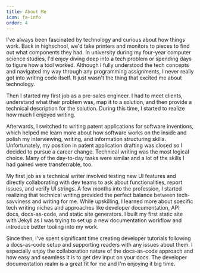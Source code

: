 ```yaml
---
title: About Me
icon: fa-info
order: 4
---
```


I've always been fascinated by technology and curious about how things work. Back in highschool, we'd take printers and monitors to pieces to find out what components they had. In university during my four-year computer science studies, I'd enjoy diving deep into a tech problem or spending days to figure how a tool worked. Although I fully understood the tech concepts and navigated my way through any programming assignments, I never really got into writing code itself. It just wasn't the thing that excited me about technology.

Then I started my first job as a pre-sales engineer. I had to meet clients, understand what their problem was, map it to a solution, and then provide a technical description for the solution. During this time, I started to realize how much I enjoyed writing. 

Afterwards, I switched to writing patent applications for software inventions, which helped me learn more about how software works on the inside and polish my interviewing, writing, and information structuring skills.
Unfortunately, my position in patent application drafting was closed so I decided to pursue a career change. Technical writing was the most logical choice. Many of the day-to-day tasks were similar and a lot of the skills I had gained were transferrable, too. 

My first job as a technical writer involved testing new UI features and directly collaborating with dev teams to ask about functionalities, report issues, and verify UI strings. A few months into the profession, I started realizing that technical writing provided the perfect balance between tech-savviness and writing for me. While upskilling, I learned more about specific tech writing niches and approaches like developer documentation, API docs, docs-as-code, and static site generators. I built my first static site with Jekyll as I was trying to set up a new documentation workflow and introduce better tooling into my work. 

Since then, I've spent significant time creating developer tutorials following a docs-as-code setup and supporting readers with any issues about them. I especially enjoy the collaboration nature of the docs-as-code approach and how easy and seamless it is to get dev input on your docs. The developer documentation realm is a great fit for me and I'm enjoying it big time.


  
